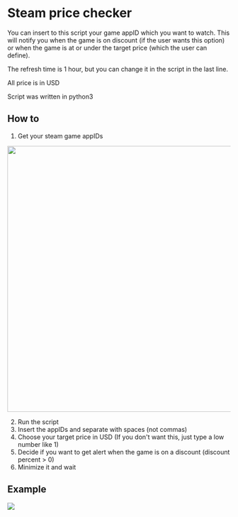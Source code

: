 # Steam price checker

You can insert to this script your game appID which you want to watch. This will notify you when the game is on discount (if the user wants this option) or when the game is at or under the target price (which the user can define).

The refresh time is 1 hour, but you can change it in the script in the last line.

All price is in USD

Script was written in python3

## How to

1. Get your steam game appIDs

<img src="https://github.com/tr3boo/steam-price-checker/blob/master/appid.png" width="600">

2. Run the script
3. Insert the appIDs and separate with spaces (not commas)
4. Choose your target price in USD (If you don't want this, just type a low number like 1)
5. Decide if you want to get alert when the game is on a discount (discount percent > 0)
6. Minimize it and wait

## Example

<img src="https://github.com/tr3boo/steam-price-checker/blob/master/example1.png">
